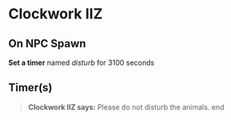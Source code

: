 # Clockwork IIZ
## On NPC Spawn

**Set a timer** named *disturb* for 3100 seconds
## Timer(s)

>**Clockwork IIZ says:** Please do not disturb the animals.
end